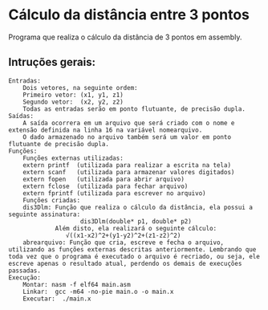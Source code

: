 
# Cálculo da distância entre 3 pontos

Programa que realiza o cálculo da distância de 3 pontos em assembly.


## Intruções gerais: 
	Entradas: 
        Dois vetores, na seguinte ordem:
        Primeiro vetor: (x1, y1, z1)
        Segundo vetor:  (x2, y2, z2)
        Todas as entradas serão em ponto flutuante, de precisão dupla. 
    Saídas:
        A saída ocorrera em um arquivo que será criado com o nome e extensão definida na linha 16 na variável nomearquivo.
        O dado armazenado no arquivo também será um valor em ponto flutuante de precisão dupla.
    Funções:
        Funções externas utilizadas:
        extern printf  (utilizada para realizar a escrita na tela)
        extern scanf   (utilizada para armazenar valores digitados)
        extern fopen   (utilizada para abrir arquivo)
        extern fclose  (utilizada para fechar arquivo)
        extern fprintf (utilizada para escrever no arquivo)
        Funções criadas:
        dis3Dlm: Função que realiza o cálculo da distância, ela possui a seguinte assinatura:  
                        dis3Dlm(double* p1, double* p2)
                 Além disto, ela realizará o seguinte cálculo:
                    √((x1-x2)^2+(y1-y2)^2+(z1-z2)^2)
        abrearquivo: Função que cria, escreve e fecha o arquivo, utilizando as funções externas descritas anteriormente. Lembrando que toda vez que o programa é executado o arquivo é recriado, ou seja, ele escreve apenas o resultado atual, perdendo os demais de execuções passadas.
	Execução:
        Montar: nasm -f elf64 main.asm
        Linkar:  gcc -m64 -no-pie main.o -o main.x
        Executar:  ./main.x
